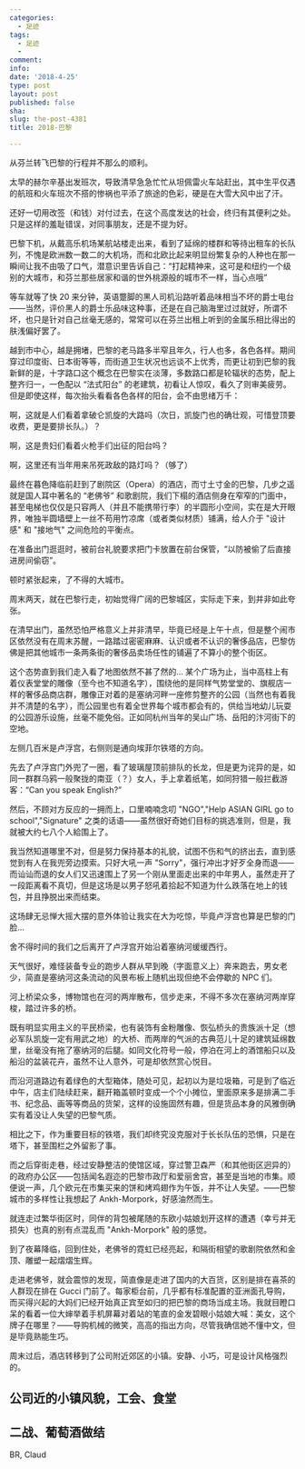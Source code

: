 ```yaml
---
categories:
  - 足迹
tags:
  - 足迹
  - 
comment: 
info: 
date: '2018-4-25'
type: post
layout: post
published: false
sha: 
slug: the-post-4381
title: 2018-巴黎

---
```

从芬兰转飞巴黎的行程并不那么的顺利。

太早的赫尔辛基出发班次，导致清早急急忙忙从坦佩雷火车站赶出，其中生平仅遇的航班和火车班次不搭的惨祸也平添了旅途的色彩，硬是在大雪大风中出了汗。


还好一切用改签（和钱）对付过去，在这个高度发达的社会，终归有其便利之处。只是这样的羞耻错误，对同事朋友，还是不提为好。

巴黎下机，从戴高乐机场某航站楼走出来，看到了延绵的楼群和等待出租车的长队列，不愧是欧洲数一数二的大机场，而和北欧比起来明显纷繁复杂的人种也在那一瞬间让我不由吸了口气，潜意识里告诉自己：“打起精神来，这可是和纽约一个级别的大城市，和芬兰那些居家和谐的世外桃源般的城市不一样，当心点哦”

等车就等了快 20 来分钟，英语蹩脚的黑人司机沿路听着品味相当不坏的爵士电台——当然，评价黑人的爵士乐品味这种事，还是在自己脑海里过过就好，所谓不坏，也只是针对自己丝毫无感的，常常可以在芬兰出租上听到的金属乐相比得出的肤浅偏好罢了。

越到市中心，越是拥堵，巴黎的老马路多半窄且年久，行人也多，各色各样。期间穿过印度街、日本街等等，而街道卫生状况也远谈不上优秀，而更让初到巴黎的我新鲜的是，十字路口这个概念在巴黎实在淡薄，多数路口都是轮辐状的态势，配上整齐归一，一色配以 “法式阳台” 的老建筑，初看让人惊叹，看久了则审美疲劳。但是即使这样，每次抬头看看各色各样的阳台，会不由思绪万千：

啊，这就是人们看着拿破仑凯旋的大路吗（次日，凯旋门也的确壮观，可惜登顶要收费，更是要排长队。）？

啊，这是贵妇们看着火枪手们出征的阳台吗？

啊，这里还有当年用来吊死政敌的路灯吗？（够了）


最终在暮色降临前赶到了剧院区（Opera）的酒店，而寸土寸金的巴黎，几步之遥就是国人耳中著名的 “老佛爷” 和歌剧院，我们下榻的酒店侧身在窄窄的门面中，甚至电梯也仅仅是只容两人（并且不能携带行李）的半圆形小空间，实在是大开眼界，唯独半圆墙壁上一丝不苟用竹凉席（或者类似材质）铺满，给人介于 "设计感" 和 "接地气" 之间危险的平衡点。

在准备出门逛逛时，被前台礼貌要求把门卡放置在前台保管，“以防被偷了后直接进房间偷窃”。

顿时紧张起来，了不得的大城市。

周末两天，就在巴黎行走，初始觉得广阔的巴黎城区，实际走下来，到并非如此夸张。

在清早出门，虽然恐怕严格意义上并非清早，毕竟已经是上午十点，但是整个闹市区依然没有在周末苏醒，一路踏过密密麻麻、认识或者不认识的奢侈品店，巴黎仿佛是把其他城市一条两条街的奢侈品卖场任性的铺遍了不算小的整个街区。

这个态势直到我们走入看了地图依然不甚了然的… 某个广场为止，当中高柱上有着仪表堂堂的雕像（至今也不知道名字），围绕他的是同样气势堂堂的、旗舰店一样的奢侈品商店群，雕像正对着的是塞纳河畔一座修剪整齐的公园（当然也有着我并不清楚的名字），而公园里也有着全世界每个城市都会有的，供给当地幼儿玩耍的公园游乐设施，丝毫不能免俗。正如同杭州当年的吴山广场、岳阳的汴河街下的空地。

左侧几百米是卢浮宫，右侧则是通向埃菲尔铁塔的方向。

先去了卢浮宫门外兜了一圈，看了玻璃屋顶前排队的长龙，但是更为诧异的是，如同一群群乌鸦一般聚拢的南亚（？）女人，手上拿着纸笔，如同狩猎一般拦截游客：“Can you speak English?”

然后，不顾对方反应的一拥而上，口里喃喃念叨 "NGO","Help ASIAN GIRL go to school","Signature" 之类的话语——虽然很好奇她们目标的挑选准则，但是，我就被大约七八个人給围上了。

我当然知道哪里不对，但是努力保持基本的礼貌，试图不伤和气的挤出去，直到感觉到有人在我兜旁边摸索。只好大吼一声 "Sorry"，强行冲出才好歹全身而退——而讪讪而退的女人们又迅速围上了另一个刚从里面走出来的中年男人，虽然走开了一段距离看不真切，但是这场是以男子怒吼着拾起不知道为什么跌落在地上的钱包，并且挣脱出来而结束。

这场肆无忌惮大摇大摆的意外体验让我实在大为吃惊，毕竟卢浮宫也算是巴黎的门脸…

舍不得时间的我们之后离开了卢浮宫开始沿着塞纳河缓缓西行。

天气很好，难怪装备专业的跑步人群从早到晚（字面意义上）奔来跑去，男女老少，简直是塞纳河这条流动的风景布板上随机出现但绝不会停歇的 NPC 们。

河上桥梁众多，博物馆也在河的两岸散布，信步走来，不得不多次在塞纳河两岸穿梭，踏过许多的桥。

既有明显实用主义的平民桥梁，也有装饰有金粉雕像、恢弘桥头的贵族派十足（想必军队凯旋一定有用武之地）的大桥、而两岸的气派的古典范儿十足的建筑延绵数里，丝毫没有拖了塞纳河的后腿。如同文化符号一般，停泊在河上的酒馆船只以及船沿的盆装花卉，虽然不让人意外，可是却依然赏心悦目。

而沿河道路边有着绿色的大型箱体，随处可见，起初以为是垃圾箱，可是到了临近中午，店主们陆续赶来，翻开箱盖顿时变成一个个小摊位，里面原来多是排满二手书、纪念品、画等等商品的货架，这样的设施固然有趣，但是货品本身的风雅倒确实有着没让人失望的巴黎气质。

相比之下，作为重要目标的铁塔，我们却终究没克服对于长长队伍的恐惧，只是在塔下，甚至围栏之外留影了事。


而之后穿街走巷，经过安静整洁的使馆区域，穿过警卫森严（和其他街区迥异的）的政府办公区——包括闻名遐迩的巴黎市政厅和爱丽舍宫，甚至是当地的市集。顺便说一声，几个欧元在市集买来的饼和烤鸡翅作为午饭，并不让人失望。——巴黎城市的多样性让我想起了 Ankh-Morpork，好感油然而生。

就连走过繁华街区时，同伴的背包被尾随的东欧小姑娘划开这样的遭遇（幸亏并无损失）也真的别有点混乱而 "Ankh-Morpork" 般的感觉。

到了夜幕降临，回到住处，老佛爷的霓虹已经亮起，和隔街相望的歌剧院依然和金顶、雕塑一起熠熠生辉。

走进老佛爷，就会震惊的发现，简直像是走进了国内的大百货，区别是排在喜茶的人群现在排在 Gucci 门前了。每家柜台前，几乎都有标准配置的亚洲面孔导购，而买得兴起的大妈们已经开始真正宾至如归的把巴黎的商场当成主场。我就目瞪口呆的看着一位大婶举着手机屏幕对着站的笔直的金发碧眼小姑娘大喊：美女，这个牌子在哪里？——导购机械的微笑，高高的指出方向，尽管我确信她不懂中文，但是毕竟熟能生巧。

周末过后，酒店转移到了公司附近郊区的小镇。安静、小巧，可是设计风格强烈的。

## 公司近的小镇风貌，工会、食堂

## 二战、葡萄酒做结



BR, Claud